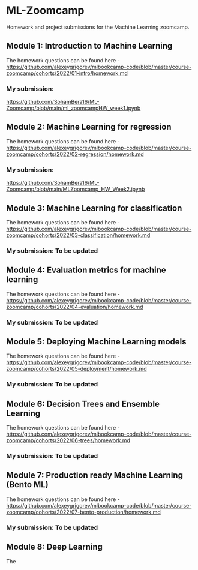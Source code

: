 # ML-Zoomcamp
Homework and project submissions for the Machine Learning zoomcamp.

## Module 1: Introduction to Machine Learning 
The homework questions can be found here - https://github.com/alexeygrigorev/mlbookcamp-code/blob/master/course-zoomcamp/cohorts/2022/01-intro/homework.md

### My submission: 
https://github.com/SohamBera16/ML-Zoomcamp/blob/main/ml_zoomcampHW_week1.ipynb

## Module 2: Machine Learning for regression 
The homework questions can be found here - https://github.com/alexeygrigorev/mlbookcamp-code/blob/master/course-zoomcamp/cohorts/2022/02-regression/homework.md

### My submission: 
https://github.com/SohamBera16/ML-Zoomcamp/blob/main/MLZoomcamp_HW_Week2.ipynb

## Module 3: Machine Learning for classification
The homework questions can be found here - https://github.com/alexeygrigorev/mlbookcamp-code/blob/master/course-zoomcamp/cohorts/2022/03-classification/homework.md

### My submission: To be updated

## Module 4: Evaluation metrics for machine learning
The homework questions can be found here - https://github.com/alexeygrigorev/mlbookcamp-code/blob/master/course-zoomcamp/cohorts/2022/04-evaluation/homework.md

### My submission: To be updated 

## Module 5: Deploying Machine Learning models
The homework questions can be found here - https://github.com/alexeygrigorev/mlbookcamp-code/blob/master/course-zoomcamp/cohorts/2022/05-deployment/homework.md

### My submission: To be updated

## Module 6: Decision Trees and Ensemble Learning 
The homework questions can be found here - https://github.com/alexeygrigorev/mlbookcamp-code/blob/master/course-zoomcamp/cohorts/2022/06-trees/homework.md

### My submission: To be updated 

## Module 7: Production ready Machine Learning (Bento ML)
The homework questions can be found here - https://github.com/alexeygrigorev/mlbookcamp-code/blob/master/course-zoomcamp/cohorts/2022/07-bento-production/homework.md

### My submission: To be updated 

## Module 8: Deep Learning
The 
